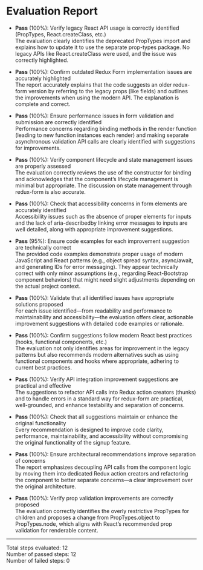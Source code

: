 # Evaluation Report

- **Pass** (100%): Verify legacy React API usage is correctly identified (PropTypes, React.createClass, etc.)  
  The evaluation clearly identifies the deprecated PropTypes import and explains how to update it to use the separate prop-types package. No legacy APIs like React.createClass were used, and the issue was correctly highlighted.

- **Pass** (100%): Confirm outdated Redux Form implementation issues are accurately highlighted  
  The report accurately explains that the code suggests an older redux-form version by referring to the legacy props (like fields) and outlines the improvements when using the modern <Field> API. The explanation is complete and correct.

- **Pass** (100%): Ensure performance issues in form validation and submission are correctly identified  
  Performance concerns regarding binding methods in the render function (leading to new function instances each render) and making separate asynchronous validation API calls are clearly identified with suggestions for improvements.

- **Pass** (100%): Verify component lifecycle and state management issues are properly assessed  
  The evaluation correctly reviews the use of the constructor for binding and acknowledges that the component’s lifecycle management is minimal but appropriate. The discussion on state management through redux-form is also accurate.

- **Pass** (100%): Check that accessibility concerns in form elements are accurately identified  
  Accessibility issues such as the absence of proper <label> elements for inputs and the lack of aria-describedby linking error messages to inputs are well detailed, along with appropriate improvement suggestions.

- **Pass** (95%): Ensure code examples for each improvement suggestion are technically correct  
  The provided code examples demonstrate proper usage of modern JavaScript and React patterns (e.g., object spread syntax, async/await, and generating IDs for error messaging). They appear technically correct with only minor assumptions (e.g., regarding React-Bootstrap component behaviors) that might need slight adjustments depending on the actual project context.

- **Pass** (100%): Validate that all identified issues have appropriate solutions proposed  
  For each issue identified—from readability and performance to maintainability and accessibility—the evaluation offers clear, actionable improvement suggestions with detailed code examples or rationale.

- **Pass** (100%): Confirm suggestions follow modern React best practices (hooks, functional components, etc.)  
  The evaluation not only identifies areas for improvement in the legacy patterns but also recommends modern alternatives such as using functional components and hooks where appropriate, adhering to current best practices.

- **Pass** (100%): Verify API integration improvement suggestions are practical and effective  
  The suggestions to refactor API calls into Redux action creators (thunks) and to handle errors in a standard way for redux-form are practical, well-grounded, and enhance testability and separation of concerns.

- **Pass** (100%): Check that all suggestions maintain or enhance the original functionality  
  Every recommendation is designed to improve code clarity, performance, maintainability, and accessibility without compromising the original functionality of the signup feature.

- **Pass** (100%): Ensure architectural recommendations improve separation of concerns  
  The report emphasizes decoupling API calls from the component logic by moving them into dedicated Redux action creators and refactoring the component to better separate concerns—a clear improvement over the original architecture.

- **Pass** (100%): Verify prop validation improvements are correctly proposed  
  The evaluation correctly identifies the overly restrictive PropTypes for children and proposes a change from PropTypes.object to PropTypes.node, which aligns with React’s recommended prop validation for renderable content.

---

Total steps evaluated: 12  
Number of passed steps: 12  
Number of failed steps: 0